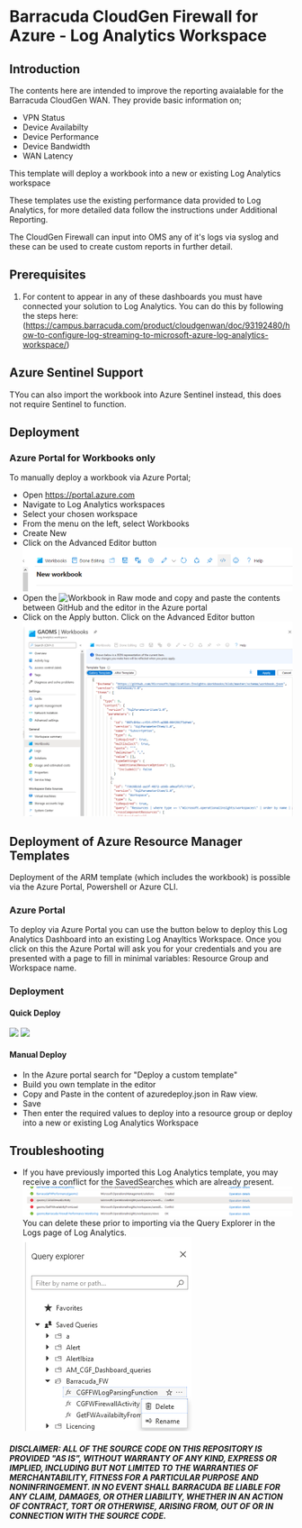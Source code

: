 # Barracuda CloudGen Firewall for Azure - Log Analytics Workspace

## Introduction
The contents here are intended to improve the reporting avaialable for the Barracuda CloudGen WAN.  They provide basic information on;

- VPN Status
- Device Availabilty
- Device Performance
- Device Bandwidth
- WAN Latency

This template will deploy a workbook into a new or existing Log Analytics workspace


These templates use the existing performance data provided to Log Analytics, for more detailed data follow the instructions under Additional Reporting.

The CloudGen Firewall can input into OMS any of it's logs via syslog and these can be used to create custom reports in further detail. 

## Prerequisites

1. For content to appear in any of these dashboards you must have connected your solution to Log Analytics. You can do this by following the steps here: (https://campus.barracuda.com/product/cloudgenwan/doc/93192480/how-to-configure-log-streaming-to-microsoft-azure-log-analytics-workspace/)

## Azure Sentinel Support
TYou can also import the workbook into Azure Sentinel instead, this does not require Sentinel to function.

## Deployment
### Azure Portal for Workbooks only

To manually deploy a workbook via Azure Portal;

- Open https://portal.azure.com
- Navigate to Log Analytics workspaces
- Select your chosen workspace
- From the menu on the left, select Workbooks
- Create New
- Click on the Advanced Editor button ![Enable Firewall Activity Log](images/advancedcode.png)
- Open the ![Workbook](Workbook/Barracuda%20CloudGen%20Firewall.workbook) in Raw mode and copy and paste the contents between GitHub and the editor in the Azure portal
- Click on the Apply button. Click on the Advanced Editor button ![Apply](images/paste.png)

## Deployment of Azure Resource Manager Templates

Deployment of the ARM template (which includes the workbook) is possible via the Azure Portal, Powershell or Azure CLI. 

### Azure Portal

To deploy via Azure Portal you can use the button below to deploy this Log Analytics Dashboard into an existing Log Anayltics Workspace. Once you click on this the Azure Portal will ask you for your credentials and you are presented with a page to fill in minimal variables: Resource Group and Workspace name.

### Deployment

#### Quick Deploy
<a href="https://portal.azure.com/#create/Microsoft.Template/uri/https%3A%2F%2Fraw.githubusercontent.com%2Fbarracudanetworks%2Fngf-azure-templates%2Fmaster%2FCGW-LogAnalytics-Dashboard%2Fazuredeploy.json" target="_blank"><img src="http://azuredeploy.net/deploybutton.png"/></a>
<a href="http://armviz.io/#/?load=https%3A%2F%2Fraw.githubusercontent.com%2Fbarracudanetworks%2Fngf-azure-templates%2Fmaster%2FCGW-LogAnalytics-Dashboard%2Fazuredeploy.json" target="_blank">
    <img src="http://armviz.io/visualizebutton.png"/>
</a>

#### Manual Deploy
- In the Azure portal search for "Deploy a custom template"
- Build you own template in the editor
- Copy and Paste in the content of azuredeploy.json in Raw view.
- Save
- Then enter the required values to deploy into a resource group or deploy into a new or existing Log Analytics Workspace


## Troubleshooting

- If you have previously imported this Log Analytics template, you may receive a conflict for the SavedSearches which are already present. ![Example Error 1](images/exampleerror1.png) You can delete these prior to importing via the Query Explorer in the Logs page of Log Analytics.  ![Apply](images/savedsearches.png)



##### DISCLAIMER: ALL OF THE SOURCE CODE ON THIS REPOSITORY IS PROVIDED "AS IS", WITHOUT WARRANTY OF ANY KIND, EXPRESS OR IMPLIED, INCLUDING BUT NOT LIMITED TO THE WARRANTIES OF MERCHANTABILITY, FITNESS FOR A PARTICULAR PURPOSE AND NONINFRINGEMENT. IN NO EVENT SHALL BARRACUDA BE LIABLE FOR ANY CLAIM, DAMAGES, OR OTHER LIABILITY, WHETHER IN AN ACTION OF CONTRACT, TORT OR OTHERWISE, ARISING FROM, OUT OF OR IN CONNECTION WITH THE SOURCE CODE. #####

